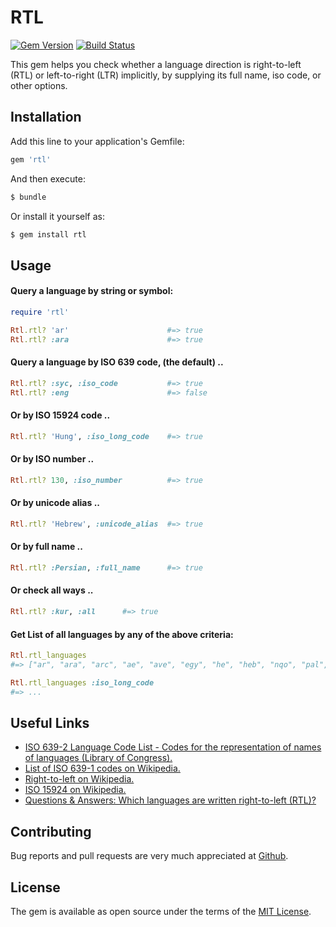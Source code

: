 # RTL
[![Gem Version](https://badge.fury.io/rb/rtl.svg)](https://rubygems.org/gems/rtl)
[![Build Status](https://travis-ci.org/abarrak/rtl.svg?branch=master)](https://travis-ci.org/abarrak/rtl)

This gem helps you check whether a language direction is right-to-left (RTL) or left-to-right (LTR) implicitly, by supplying its full name, iso code, or other options.

## Installation

Add this line to your application's Gemfile:

```ruby
gem 'rtl'
```

And then execute:

```sh
$ bundle
```

Or install it yourself as:

```sh
$ gem install rtl
```

## Usage

#### Query a language by string or symbol:

```ruby
require 'rtl'

Rtl.rtl? 'ar'                      #=> true
Rtl.rtl? :ara                      #=> true
```

#### Query a language by ISO 639 code, (the default) ..

```ruby
Rtl.rtl? :syc, :iso_code           #=> true
Rtl.rtl? :eng                      #=> false
```

#### Or by ISO 15924 code .. 

```ruby
Rtl.rtl? 'Hung', :iso_long_code    #=> true
```

#### Or by ISO number ..

```ruby
Rtl.rtl? 130, :iso_number          #=> true
```

#### Or by unicode alias ..
```ruby
Rtl.rtl? 'Hebrew', :unicode_alias  #=> true
```

#### Or by full name ..

```ruby
Rtl.rtl? :Persian, :full_name      #=> true
```

#### Or check all ways ..

```ruby
Rtl.rtl? :kur, :all      #=> true
```


#### Get List of all languages by any of the above criteria:

```ruby
Rtl.rtl_languages
#=> ["ar", "ara", "arc", "ae", "ave", "egy", "he", "heb", "nqo", "pal", "phn", "sam", "syc", "syr", "fa", "per", "fas", "ku", "kur"]

Rtl.rtl_languages :iso_long_code
#=> ...
```

## Useful Links
* [ISO 639-2 Language Code List - Codes for the representation of names of languages (Library of Congress).](https://www.loc.gov/standards/iso639-2/php/code_list.php)
* [List of ISO 639-1 codes on Wikipedia.](https://en.wikipedia.org/wiki/List_of_ISO_639-1_codes)
* [Right-to-left on Wikipedia.](https://en.wikipedia.org/wiki/Right-to-left)
* [ISO 15924 on Wikipedia.](https://en.wikipedia.org/wiki/ISO_15924)
* [Questions & Answers: Which languages are written right-to-left (RTL)?](http://www.i18nguy.com/temp/rtl.html)

## Contributing

Bug reports and pull requests are very much appreciated at [Github](https://github.com/abarrak/rtl).


## License
The gem is available as open source under the terms of the [MIT License](http://opensource.org/licenses/MIT).

